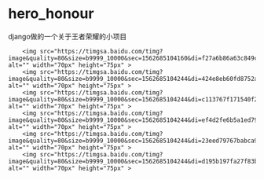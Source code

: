 # hero_honour
django做的一个关于王者荣耀的小项目

        <img src="https://timgsa.baidu.com/timg?image&quality=80&size=b9999_10000&sec=1562685104160&di=f27a6b86a63c849c2c8789f3f9338d82&imgtype=0&src=http%3A%2F%2Fpic.87g.com%2Fupload%2F2017%2F0102%2F20170102085935367.jpg" alt="" width="70px" height="75px" >
        <img src="https://timgsa.baidu.com/timg?image&quality=80&size=b9999_10000&sec=1562685104244&di=424e8eb60fd8752a9e53145c34eff764&imgtype=0&src=http%3A%2F%2Fimage.uczzd.cn%2F14357560211971134267.jpg" alt="" width="70px" height="75px" >
        <img src="https://timgsa.baidu.com/timg?image&quality=80&size=b9999_10000&sec=1562685104244&di=c113767f171540f2bb4f5c461b3d55d3&imgtype=0&src=http%3A%2F%2Fimg1.famulei.com%2Fm%2F0%2Fp%2F178%2F1715462358279.jpg" alt="" width="70px" height="75px" >
        <img src="https://timgsa.baidu.com/timg?image&quality=80&size=b9999_10000&sec=1562685104244&di=ef4d2fe6b5a1ed794e890a9d5ac076d2&imgtype=0&src=http%3A%2F%2Fi1.hdslb.com%2Fbfs%2Farchive%2Ffaa0aaa37898167dce8292961e42e4c28c685cc4.jpg" alt="" width="70px" height="75px" >
        <img src="https://timgsa.baidu.com/timg?image&quality=80&size=b9999_10000&sec=1562685104244&di=23eed79767babca92a1a569016698dc5&imgtype=0&src=http%3A%2F%2Fwww.downxia.com%2Fuploadfiles%2F2017%2F0722%2F20170722042217658.jpg" alt="" width="70px" height="75px" >
        <img src="https://timgsa.baidu.com/timg?image&quality=80&size=b9999_10000&sec=1562685104244&di=d195b197fa27f83b3914a59981faa5f4&imgtype=0&src=http%3A%2F%2Fwww.33lc.com%2Fuploadfile%2F2017%2F1015%2F20171015113647374.jpg" alt="" width="70px" height="75px" >


